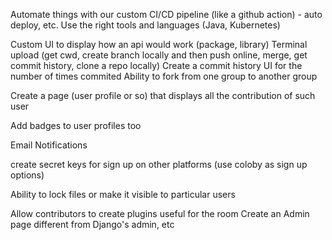 Automate things with our custom CI/CD pipeline (like a github action) - auto deploy, etc.
Use the right tools and languages (Java, Kubernetes)

Custom UI to display how an api would work (package, library)
Terminal upload (get cwd, create branch locally and then push online, merge, get commit history, clone a repo locally)
Create a commit history UI for the number of times commited
Ability to fork from one group to another group

Create a page (user profile or so) that displays all the contribution of such user

Add badges to user profiles too

Email Notifications

create secret keys for sign up on other platforms (use coloby as sign up options)

Ability to lock files or make it visible to particular users

Allow contributors to create plugins useful for the room
Create an Admin page different from Django's admin, etc